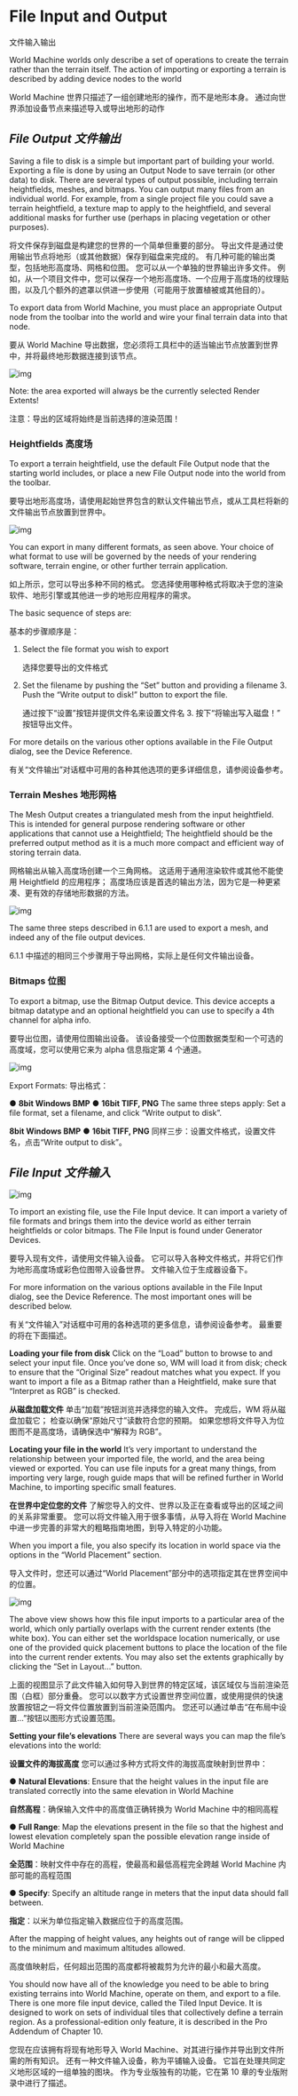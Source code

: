 # File Input and Output

文件输入输出

World Machine worlds only describe a set of operations to create the terrain rather than the terrain itself. The action of importing or exporting a terrain is described by adding device nodes to the world

World Machine 世界只描述了一组创建地形的操作，而不是地形本身。 通过向世界添加设备节点来描述导入或导出地形的动作

## *File Output* *文件输出*

Saving a file to disk is a simple but important part of building your world. Exporting a file is done by using an Output Node to save terrain (or other data) to disk. There are several types of output possible, including terrain heightfields, meshes, and bitmaps. You can output many files from an individual world. For example, from a single project file you could save a terrain heightfield, a texture map to apply to the heightfield, and several additional masks for further use (perhaps in placing vegetation or other purposes).

将文件保存到磁盘是构建您的世界的一个简单但重要的部分。 导出文件是通过使用输出节点将地形（或其他数据）保存到磁盘来完成的。 有几种可能的输出类型，包括地形高度场、网格和位图。 您可以从一个单独的世界输出许多文件。 例如，从一个项目文件中，您可以保存一个地形高度场、一个应用于高度场的纹理贴图，以及几个额外的遮罩以供进一步使用（可能用于放置植被或其他目的）。

To export data from World Machine, you must place an appropriate Output node from the toolbar into the world and wire your final terrain data into that node.

要从 World Machine 导出数据，您必须将工具栏中的适当输出节点放置到世界中，并将最终地形数据连接到该节点。

![img](.\Image\Output-toolbar.png)

Note: the area exported will always be the currently selected Render Extents!

注意：导出的区域将始终是当前选择的渲染范围！

### **Heightfields** **高度场**

To export a terrain heightfield, use the default File Output node that the starting world includes, or place a new File Output node into the world from the toolbar.

要导出地形高度场，请使用起始世界包含的默认文件输出节点，或从工具栏将新的文件输出节点放置到世界中。

![img](.\Image\Heightfield-File-Output.png)

You can export in many different formats, as seen above. Your choice of what format to use will be governed by the needs of your rendering software, terrain engine, or other further terrain application.

如上所示，您可以导出多种不同的格式。 您选择使用哪种格式将取决于您的渲染软件、地形引擎或其他进一步的地形应用程序的需求。

The basic sequence of steps are:

基本的步骤顺序是：

1. Select the file format you wish to export

   选择您要导出的文件格式

2. Set the filename by pushing the “Set” button and providing a filename 3. Push the “Write output to disk!” button to export the file.

   通过按下“设置”按钮并提供文件名来设置文件名 3. 按下“将输出写入磁盘！” 按钮导出文件。

For more details on the various other options available in the File Output dialog, see the Device Reference.

有关“文件输出”对话框中可用的各种其他选项的更多详细信息，请参阅设备参考。

### **Terrain Meshes** **地形网格**

The Mesh Output creates a triangulated mesh from the input heightfield. This is intended for general purpose rendering software or other applications that cannot use a Heightfield; The heightfield should be the preferred output method as it is a much more compact and efficient way of storing terrain data.

网格输出从输入高度场创建一个三角网格。 这适用于通用渲染软件或其他不能使用 Heightfield 的应用程序； 高度场应该是首选的输出方法，因为它是一种更紧凑、更有效的存储地形数据的方法。

![img](.\Image\Mesh-output.png)

The same three steps described in 6.1.1 are used to export a mesh, and indeed any of the file output devices.

6.1.1 中描述的相同三个步骤用于导出网格，实际上是任何文件输出设备。

### **Bitmaps** **位图**

To export a bitmap, use the Bitmap Output device. This device accepts a bitmap datatype and an optional heightfield you can use to specify a 4th channel for alpha info.

要导出位图，请使用位图输出设备。 该设备接受一个位图数据类型和一个可选的高度域，您可以使用它来为 alpha 信息指定第 4 个通道。

![img](.\Image\Bitmap-Output-properties.png)

Export Formats: 导出格式：

● **8bit Windows BMP** ● **16bit TIFF, PNG** The same three steps apply: Set a file format, set a filename, and click “Write output to disk”.

**8bit Windows BMP** ● **16bit TIFF, PNG** 同样三步：设置文件格式，设置文件名，点击“Write output to disk”。

## *File Input* *文件输入*

![img](.\Image\File-input.png)

To import an existing file, use the File Input device. It can import a variety of file formats and brings them into the device world as either terrain heightfields or color bitmaps. The File Input is found under Generator Devices.

要导入现有文件，请使用文件输入设备。 它可以导入各种文件格式，并将它们作为地形高度场或彩色位图带入设备世界。 文件输入位于生成器设备下。

For more information on the various options available in the File Input dialog, see the Device Reference. The most important ones will be described below.

有关“文件输入”对话框中可用的各种选项的更多信息，请参阅设备参考。 最重要的将在下面描述。

**Loading your file from disk** Click on the “Load” button to browse to and select your input file. Once you’ve done so, WM will load it from disk; check to ensure that the “Original Size” readout matches what you expect. If you want to import a file as a Bitmap rather than a Heightfield, make sure that “Interpret as RGB” is checked.

**从磁盘加载文件** 单击“加载”按钮浏览并选择您的输入文件。 完成后，WM 将从磁盘加载它； 检查以确保“原始尺寸”读数符合您的预期。 如果您想将文件导入为位图而不是高度场，请确保选中“解释为 RGB”。

**Locating your file in the world** It’s very important to understand the relationship between your imported file, the world, and the area being viewed or exported. You can use file inputs for a great many things, from importing very large, rough guide maps that will be refined further in World Machine, to importing specific small features.

**在世界中定位您的文件** 了解您导入的文件、世界以及正在查看或导出的区域之间的关系非常重要。 您可以将文件输入用于很多事情，从导入将在 World Machine 中进一步完善的非常大的粗略指南地图，到导入特定的小功能。

When you import a file, you also specify its location in world space via the options in the “World Placement” section.

导入文件时，您还可以通过“World Placement”部分中的选项指定其在世界空间中的位置。

![img](.\Image\File-input-example.png)

The above view shows how this file input imports to a particular area of the world, which only partially overlaps with the current render extents (the white box). You can either set the worldspace location numerically, or use one of the provided quick placement buttons to place the location of the file into the current render extents. You may also set the extents graphically by clicking the “Set in Layout…” button.

上面的视图显示了此文件输入如何导入到世界的特定区域，该区域仅与当前渲染范围（白框）部分重叠。 您可以以数字方式设置世界空间位置，或使用提供的快速放置按钮之一将文件位置放置到当前渲染范围内。 您还可以通过单击“在布局中设置...”按钮以图形方式设置范围。

**Setting your file’s elevations** There are several ways you can map the file’s elevations into the world:

**设置文件的海拔高度** 您可以通过多种方式将文件的海拔高度映射到世界中：

● **Natural Elevations**: Ensure that the height values in the input file are translated correctly into the same elevation in World Machine

**自然高程**：确保输入文件中的高度值正确转换为 World Machine 中的相同高程

● **Full Range**: Map the elevations present in the file so that the highest and lowest elevation completely span the possible elevation range inside of World Machine

**全范围**：映射文件中存在的高程，使最高和最低高程完全跨越 World Machine 内部可能的高程范围

● **Specify**: Specify an altitude range in meters that the input data should fall between.

**指定**：以米为单位指定输入数据应位于的高度范围。

After the mapping of height values, any heights out of range will be clipped to the minimum and maximum altitudes allowed.

高度值映射后，任何超出范围的高度都将被裁剪为允许的最小和最大高度。

You should now have all of the knowledge you need to be able to bring existing terrains into World Machine, operate on them, and export to a file. There is one more file input device, called the Tiled Input Device. It is designed to work on sets of individual tiles that collectively define a terrain region. As a professional-edition only feature, it is described in the Pro Addendum of Chapter 10.

您现在应该拥有将现有地形导入 World Machine、对其进行操作并导出到文件所需的所有知识。 还有一种文件输入设备，称为平铺输入设备。 它旨在处理共同定义地形区域的一组单独的图块。 作为专业版独有的功能，它在第 10 章的专业版附录中进行了描述。